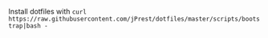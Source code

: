 Install dotfiles with `curl https://raw.githubusercontent.com/jPrest/dotfiles/master/scripts/bootstrap|bash -`
